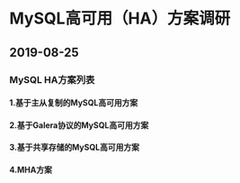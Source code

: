# MySQL高可用（HA）方案调研

## 2019-08-25

### MySQL HA方案列表

#### 1.基于主从复制的MySQL高可用方案
#### 2.基于Galera协议的MySQL高可用方案
#### 3.基于共享存储的MySQL高可用方案
#### 4.MHA方案
